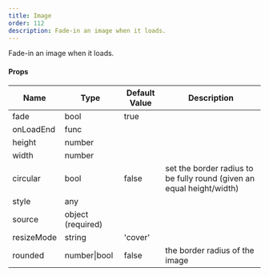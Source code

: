 ```yaml
---
title: Image
order: 112
description: Fade-in an image when it loads.
---
```


Fade-in an image when it loads.
#### Props
Name | Type | Default Value | Description
--- | --- | --- | --- 
fade | bool  | true | 
onLoadEnd | func  |   | 
height | number  |   | 
width | number  |   | 
circular | bool  | false | set the border radius to be fully round (given an equal height/width)
style | any  |   | 
source | object  (required) |   | 
resizeMode | string  | 'cover' | 
rounded | number&#124;bool | false | the border radius of the image